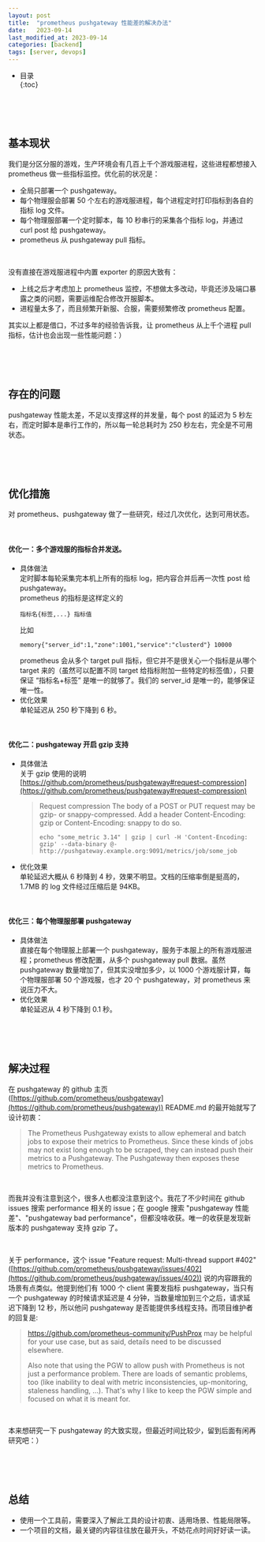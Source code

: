 ```yaml
---
layout: post
title:  "prometheus pushgateway 性能差的解决办法"
date:   2023-09-14
last_modified_at: 2023-09-14
categories: [backend]
tags: [server, devops]
---
```


* 目录  
{:toc}

<br>
<br>
<br>


## 基本现状
我们是分区分服的游戏，生产环境会有几百上千个游戏服进程，这些进程都想接入 prometheus 做一些指标监控。优化前的状况是：  
* 全局只部署一个 pushgateway。
* 每个物理服会部署 50 个左右的游戏服进程，每个进程定时打印指标到各自的指标 log 文件。
* 每个物理服部署一个定时脚本，每 10 秒串行的采集各个指标 log，并通过 curl post 给 pushgateway。
* prometheus 从 pushgateway pull 指标。

<br>

没有直接在游戏服进程中内置 exporter 的原因大致有：     
* 上线之后才考虑加上 prometheus 监控，不想做太多改动，毕竟还涉及端口暴露之类的问题，需要运维配合修改开服脚本。  
* 进程量太多了，而且频繁开新服、合服，需要频繁修改 prometheus 配置。

其实以上都是借口，不过多年的经验告诉我，让 prometheus 从上千个进程 pull 指标，估计也会出现一些性能问题：）

<br>
<br>
<br>

## 存在的问题
pushgateway 性能太差，不足以支撑这样的并发量，每个 post 的延迟为 5 秒左右，而定时脚本是串行工作的，所以每一轮总耗时为 250 秒左右，完全是不可用状态。

<br>
<br>
<br>

## 优化措施
对 prometheus、pushgateway 做了一些研究，经过几次优化，达到可用状态。

<br>

#### 优化一：多个游戏服的指标合并发送。
* 具体做法  
定时脚本每轮采集完本机上所有的指标 log，把内容合并后再一次性 post 给 pushgateway。        
prometheus 的指标是这样定义的
    ```
    指标名{标签,...} 指标值
    ```
    比如   
    ```
    memory{"server_id":1,"zone":1001,"service":"clusterd"} 10000
    ```   
    prometheus 会从多个 target pull 指标，但它并不是很关心一个指标是从哪个 target 来的（虽然可以配置不同 target 给指标附加一些特定的标签值），只要保证 “指标名+标签” 是唯一的就够了。我们的 server_id 是唯一的，能够保证唯一性。  
* 优化效果   
    单轮延迟从 250 秒下降到 6 秒。

<br>

#### 优化二：pushgateway 开启 gzip 支持
* 具体做法  
    关于 gzip 使用的说明 [https://github.com/prometheus/pushgateway#request-compression](https://github.com/prometheus/pushgateway#request-compression)
    >Request compression
    >The body of a POST or PUT request may be gzip- or snappy-compressed. Add a header Content-Encoding: gzip or Content-Encoding: snappy to do so.
    >```
    >echo "some_metric 3.14" | gzip | curl -H 'Content-Encoding: gzip' --data-binary @- http://pushgateway.example.org:9091/metrics/job/some_job
    >```

* 优化效果   
    单轮延迟大概从 6 秒降到 4 秒，效果不明显。文档的压缩率倒是挺高的，1.7MB 的 log 文件经过压缩后是 94KB。

<br>

#### 优化三：每个物理服部署 pushgateway
* 具体做法  
    直接在每个物理服上部署一个 pushgateway，服务于本服上的所有游戏服进程；prometheus 修改配置，从多个 pushgateway pull 数据。虽然 pushgateway 数量增加了，但其实没增加多少，以 1000 个游戏服计算，每个物理服部署 50 个游戏服，也才 20 个 pushgateway，对 prometheus 来说压力不大。  
* 优化效果  
    单轮延迟从 4 秒下降到 0.1 秒。  

<br>
<br>
<br>

## 解决过程
在 pushgateway 的 github 主页 ([https://github.com/prometheus/pushgateway](https://github.com/prometheus/pushgateway)) README.md 的最开始就写了设计初衷：
>The Prometheus Pushgateway exists to allow ephemeral and batch jobs to expose their metrics to Prometheus. Since these kinds of jobs may not exist long enough to be scraped, they can instead push their metrics to a Pushgateway. The Pushgateway then exposes these metrics to Prometheus.

<br>

而我并没有注意到这个，很多人也都没注意到这个。我花了不少时间在 github issues 搜索 performance 相关的 issue；在 google 搜索 "pushgateway 性能差"、"pushgateway bad performance"，但都没啥收获。唯一的收获是发现新版本的 pushgateway 支持 gzip 了。

<br>

关于 performance，这个 issue "Feature request: Multi-thread support #402" ([https://github.com/prometheus/pushgateway/issues/402](https://github.com/prometheus/pushgateway/issues/402)) 说的内容跟我的场景有点类似。他提到他们有 1000 个 client 需要发指标 pushgateway，当只有一个 pushgateway 的时候请求延迟是 4 分钟，当数量增加到三个之后，请求延迟下降到 12 秒，所以他问 pushgateway 是否能提供多线程支持。而项目维护者的回复是:
>https://github.com/prometheus-community/PushProx may be helpful for your use case, but as said, details need to be discussed elsewhere.
>
>Also note that using the PGW to allow push with Prometheus is not just a performance problem. There are loads of semantic problems, too (like inability to deal with metric inconsistencies, up-monitoring, staleness handling, …). That's why I like to keep the PGW simple and focused on what it is meant for.

<br>

本来想研究一下 pushgateway 的大致实现，但最近时间比较少，留到后面有闲再研究吧：）

<br>
<br>
<br>

## 总结
* 使用一个工具前，需要深入了解此工具的设计初衷、适用场景、性能局限等。
* 一个项目的文档，最关键的内容往往放在最开头，不妨花点时间好好读一读。

<br>
<br>
<br>
